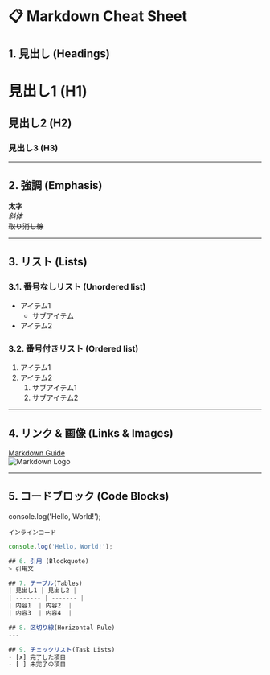 # 📋 Markdown Cheat Sheet

## 1. 見出し (Headings)

# 見出し1 (H1)
## 見出し2 (H2)
### 見出し3 (H3)

---

## 2. 強調 (Emphasis)

**太字**  
*斜体*  
~~取り消し線~~

---

## 3. リスト (Lists)

### 3.1. 番号なしリスト (Unordered list)

- アイテム1
  - サブアイテム
- アイテム2

### 3.2. 番号付きリスト (Ordered list)

1. アイテム1
2. アイテム2
   1. サブアイテム1
   2. サブアイテム2

---

## 4. リンク & 画像 (Links & Images)

[Markdown Guide](https://www.markdownguide.org)  
![Markdown Logo](https://markdown-here.com/img/icon256.png)

---

## 5. コードブロック (Code Blocks)
console.log('Hello, World!');

`インラインコード`

```javascript
console.log('Hello, World!');

## 6. 引用 (Blockquote)
> 引用文

## 7. テーブル(Tables)
| 見出し1 | 見出し2 |
| ------- | ------- |
| 内容1  | 内容2  |
| 内容3  | 内容4  |

## 8. 区切り線(Horizontal Rule)
---

## 9. チェックリスト(Task Lists)
- [x] 完了した項目
- [ ] 未完了の項目
